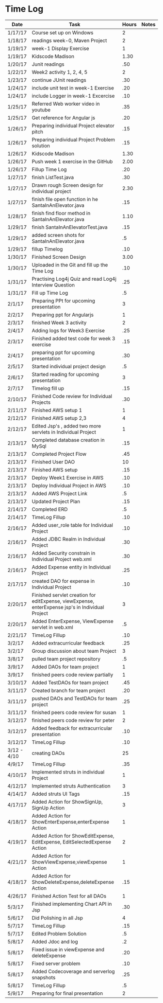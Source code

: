 
# Time Log

| Date | Task | Hours | Notes|
|------|------|-------|------|
| 1/17/17| Course set up on Windows| 2 | |
| 1/18/17| readings week-0, Maven Project | 2 | |
| 1/19/17| week-1 Display Exercise   | 1  |   | 
| 1/19/17| Kidscode Madison   | 1.30 |
| 1/20/17| Junit readings | .50 |  |
| 1/22/17| Week2 activity 1, 2, 4, 5 | 2  |   |
| 1/23/17| continue JUnit readings | .30 | |
| 1/24/17| include unit test in week-1 Exercise | .20 | |
| 1/24/17| include Logger in week-1 Excercise  | .10 | |
| 1/25/17| Referred Web worker video in youtube | .35 | |
| 1/25/17| Get reference for Angular js   | .20 | |
| 1/26/17| Preparing individual Project elevator pitch | .15 | |
| 1/26/17| Preparing individual Project Problem solution | .15 | |
| 1/26/17| Kidscode Madison   | 1.30 | |
| 1/26/17| Push week 1 exercise in the GitHub | 2.00 | |
| 1/26/17| Fillup Time Log | .20 | | 
| 1/27/17| finish ListTest.java |.30 | |
| 1/27/17| Drawn rough Screen design for individual project |2.30| |
| 1/27/17| finish file open function in he SantaInAnElevator.java   |.15 | |
| 1/28/17| finish find floor method in SantaInAnElevator.java | 1.10 | |
| 1/29/17| finish SantaInAnElevatorTest.java | .15 | |
| 1/29/17| added screen shots for SantaInAnElevator.java| .5| |
| 1/29/17| fillup Timelog | .10| |
| 1/30/17| Finished Screen Design | 3.00| |
| 1/30/17| Uploaded in the Git and fill up the Time Log | .10| |
| 1/31/17| Practising Log4j Quiz and read Log4j Interview Question| .25| |
| 1/31/17| Fill up Time Log| .5| |
| 2/1/17 | Preparing PPt for upcoming presentation | 3| |
| 2/2/17 | Preparing ppt for Angularjs| 1| |
| 2/3/17 | finished Week 3 activity | 2||
| 2/4/17 | Adding logs for Week3 Exercise | .25 ||
| 2/3/17 | Finished added test code for week 3 exercise | .15 | |
| 2/4/17 | preparing ppt for upcoming presentation | .30 | |
| 2/5/17 | Started individual project design |.5| |
| 2/6/17 | Started reading for upcoming presentation |3| |
| 2/7/17 | Timelog fill up | .15 | |
| 2/10/17 | Finished Code review for Individual Projects |.30| |
| 2/11/17 | Finished AWS setup 1 | 1| |
| 2/12/17 | Finished AWS setup 2,3| 4| |
| 2/12/17 | Edited Jsp's , added two more servlets in Individual Project| 1| |
| 2/13/17 | Completed database creation in MySql | .15| |
| 2/13/17 | Completed Project Flow | .45| |
| 2/13/17 | Finished User DAO | 10| |
| 2/13/17 | Finished AWS setup | .15 ||
| 2/13/17 | Deploy Week1 Exercise in AWS | .10| |
| 2/13/17 | Deploy Individual Project in AWS | .10| |
| 2/13/17 | Added AWS Project Link | .5 ||
| 2/13/17 | Updated Project Plan | .15 ||
| 2/14/17 | Completed ERD | .5| |
| 2/14/17 | TimeLog Fillup |.10| |
| 2/16/17 | Added user_role table for Individual Project|.10| |
| 2/16/17 | Added JDBC Realm in Individual Project|.30| |
| 2/16/17 | Added Security constrain in Individual Project web.xml|.30| |
| 2/16/17 | Added Expense entity in Individual Project|.25| |
| 2/17/17 | created DAO for expense in Individual Project|.10| |
| 2/20/17 | Finished servlet creation for editExpense, viewExpense, enterExpense jsp's in Individual Project | 3 | |
| 2/20/17 | Added EnterExpense, ViewExpense servlet in web.xml |.5| |
| 2/21/17 | TimeLog Fillup |.10| |
| 3/2/17  | Added extracurricular feedback | .25| |
| 3/2/17  | Group discussion about team Project | 3|
| 3/8/17  | pulled team project repository | .5| |
| 3/9/17  | Added DAOs for team project  | 1| |
| 3/9/17  | finished peers code review partially  | 1| |
| 3/10/17 | Added TestDAOs for team project  | .45| |
| 3/11/17 | Created branch for team project | .20| |
| 3/11/17 | pushed DAOs and TestDAOs for team project| .25| |
| 3/11/17 | finished peers code review for susan | 1| |
| 3/12/17 | finished peers code review for peter | 2| |
| 3/12/17 | Added feedback for extracurricular presentation |.10| |
| 3/12/17 | TimeLog Fillup |.10 | |
| 3/12 - 4/10 | creating DAOs | 25||
| 4/9/17 | TimeLog Fillup |.35 ||
| 4/10/17| Implemented struts in individual Project| 1| |
| 4/12/17| Implemented struts Authentication |3| |
| 4/14/17| Added struts UI Tags |.15| |
| 4/17/17| Added Action for ShowSignUp, SignUp Action |3| |
| 4/18/17| Added Action for ShowEnterExpense,enterExpense  Action  |1| |
| 4/19/17| Added Action for ShowEditExpense, EditExpense, EditSelectedExpense Action |2| |
| 4/21/17| Added Action for ShowViewExpense,viewExpense  Action  |1| |
| 4/18/17| Added Action for ShowDeleteExpense,deleteExpense  Action  |.15| |
| 4/26/17| Finished Action Test for all DAOs |1| |
| 5/3/17 | Finished implementing Chart API in Jsp |.30|
| 5/6/17 | Did Polishing in all Jsp |4| |
| 5/7/17 | TimeLog Fillup |.15| |
| 5/7/17 | Edited Problem Solution |.5| |
| 5/8/17 | Added Jdoc and log |.2| |
| 5/8/17 | Fixed issue in viewExpense and deleteExpense |.20| |
| 5/8/17 | Fixed server problem |.10| |
| 5/8/17 | Added Codecoverage and serverlog snapshots |.25| |
| 5/8/17 | TimeLog Fillup |.5| |
| 5/9/17 | Preparing for final presentation |2|





















